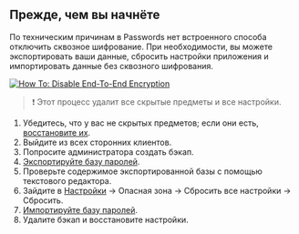## Прежде, чем вы начнёте
По техническим причинам в Passwords нет встроенного способа отключить сквозное шифрование.
При необходимости, вы можете экспортировать ваши данные, сбросить настройки приложения и импортировать данные без сквозного шифрования.

[![How To: Disable End-To-End Encryption](../_files/_previews/encryption-removal.jpg)](../_files/videos/encryption-removal.mp4)

> :exclamation: Этот процесс удалит все скрытые предметы и все настройки.

1. Убедитесь, что у вас не скрытых предметов; если они есть, [восстановите их](../Settings#recover-hidden-items).
2. Выйдите из всех сторонних клиентов.
3. Попросите администратора создать бэкап.
4. [Экспортируйте базу паролей](./Export#database-backup).
5. Проверьте содержимое экспортированной базы с помощью текстового редактора.
6. Зайдите в [Настройки](web+passlink://goto/settings) -> Опасная зона -> Сбросить все настройки -> Сбросить.
7. [Импортируйте базу паролей](../Import/Import-from-Backup).
8. Удалите бэкап и восстановите настройки.
